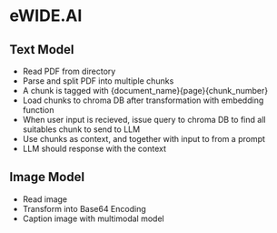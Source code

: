 # eWIDE.AI

## Text Model
- Read PDF from directory
- Parse and split PDF into multiple chunks
- A chunk is tagged with {document_name}{page}{chunk_number}
- Load chunks to chroma DB after transformation with embedding function
- When user input is recieved, issue query to chroma DB to find all suitables chunk to send to LLM
- Use chunks as context, and together with input to from a prompt
- LLM should response with the context

## Image Model
- Read image
- Transform into Base64 Encoding
- Caption image with multimodal model